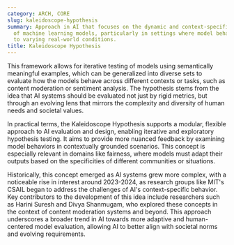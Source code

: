 ```yaml
---
category: ARCH, CORE
slug: kaleidoscope-hypothesis
summary: Approach in AI that focuses on the dynamic and context-specific evaluation
  of machine learning models, particularly in settings where model behavior must adapt
  to varying real-world conditions.
title: Kaleidoscope Hypothesis
---
```


This framework allows for iterative testing of models using semantically meaningful examples, which can be generalized into diverse sets to evaluate how the models behave across different contexts or tasks, such as content moderation or sentiment analysis. The hypothesis stems from the idea that AI systems should be evaluated not just by rigid metrics, but through an evolving lens that mirrors the complexity and diversity of human needs and societal values.

In practical terms, the Kaleidoscope Hypothesis supports a modular, flexible approach to AI evaluation and design, enabling iterative and exploratory hypothesis testing. It aims to provide more nuanced feedback by examining model behaviors in contextually grounded scenarios. This concept is especially relevant in domains like fairness, where models must adapt their outputs based on the specificities of different communities or situations.

Historically, this concept emerged as AI systems grew more complex, with a noticeable rise in interest around 2023-2024, as research groups like MIT's CSAIL began to address the challenges of AI's context-specific behavior. Key contributors to the development of this idea include researchers such as Harini Suresh and Divya Shanmugam, who explored these concepts in the context of content moderation systems and beyond. This approach underscores a broader trend in AI towards more adaptive and human-centered model evaluation, allowing AI to better align with societal norms and evolving requirements.